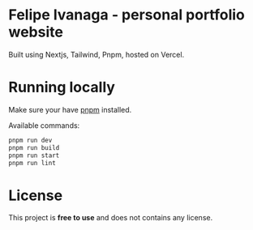 # Felipe Ivanaga - personal portfolio website

Built using Nextjs, Tailwind, Pnpm, hosted on Vercel.

# Running locally

Make sure your have [pnpm](https://pnpm.io/) installed.

Available commands:

```bash
pnpm run dev
pnpm run build
pnpm run start
pnpm run lint
```

# License

This project is **free to use** and does not contains any license.
